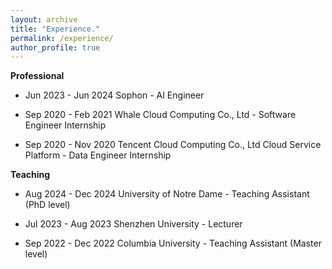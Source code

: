 ```yaml
---
layout: archive
title: "Experience."
permalink: /experience/
author_profile: true
---
```


**Professional**

- Jun 2023 - Jun 2024     Sophon - AI Engineer
  
- Sep 2020 - Feb 2021 Whale Cloud Computing Co., Ltd - Software Engineer Internship
  
- Sep 2020 - Nov 2020 Tencent Cloud Computing Co., Ltd Cloud Service Platform - Data Engineer Internship


**Teaching**

- Aug 2024 - Dec 2024 University of Notre Dame - Teaching Assistant (PhD level)

- Jul 2023 - Aug 2023 Shenzhen University - Lecturer

- Sep 2022 - Dec 2022 Columbia University - Teaching Assistant (Master level)

